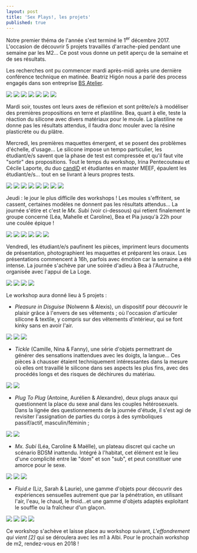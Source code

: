 ```yaml
---
layout: post
title: 'Sex Plays!, les projets'
published: true
---
```


<p>Notre premier théma de l'année s'est terminé le 1<sup>er</sup> décembre 2017. L'occasion de découvrir 5 projets travaillés d'arrache-pied pendant une semaine par les M2... Ce post vous donne un petit aperçu de la semaine et de ses résultats.</p>

<p>Les recherches ont pu commencer mardi après-midi après une dernière conférence technique en matinée. Beatriz Higón nous a parlé des process engagés dans son entreprise <a href="https://www.bsatelier.com/en/">BS Atelier</a>.</p>

<img src="/../img/2017_12/2017_12_wks_sexplays/SEXPLAYS_wks-01-1.jpg"/>
<img src="/../img/2017_12/2017_12_wks_sexplays/SEXPLAYS_wks-01-2.jpg"/>
<img src="/../img/2017_12/2017_12_wks_sexplays/SEXPLAYS_wks-01-3.JPG"/>
<img src="/../img/2017_12/2017_12_wks_sexplays/SEXPLAYS_wks-01-4.JPG"/>
<img src="/../img/2017_12/2017_12_wks_sexplays/SEXPLAYS_wks-01-5.JPG"/>
<img src="/../img/2017_12/2017_12_wks_sexplays/SEXPLAYS_wks-01-6.jpg"/>
<img src="/../img/2017_12/2017_12_wks_sexplays/SEXPLAYS_wks-01-7.jpg"/>

<p>Mardi soir, toustes ont leurs axes de réflexion et sont prête/e/s à modéliser des premières propositions en terre et plastiline. Bea, quant à elle, teste la réaction du silicone avec divers matériaux pour le moule. La plastiline ne donne pas les résultats attendus, il faudra donc mouler avec la résine plasticrète ou du plâtre. </p>

<p>Mercredi, les premières maquettes émergent, et se posent des problèmes d'échelle, d'usage... Le silicone impose un tempo particulier, les étudiant/e/s savent que la phase de test est compressée et qu'il faut vite "sortir" des propositions. Tout le temps du workshop, Irina Pentecouteau et Cécile Laporte, du duo <a href="http://candid-project.com/">candiD</a> et étudiantes en master MEEF, épaulent les étudiant/e/s... tout en se livrant à leurs propres tests.</p>

<img src="/../img/2017_12/2017_12_wks_sexplays/SEXPLAYS_wks-02-1.JPG"/>
<img src="/../img/2017_12/2017_12_wks_sexplays/SEXPLAYS_wks-02-2.JPG"/>
<img src="/../img/2017_12/2017_12_wks_sexplays/SEXPLAYS_wks-02-3.JPG"/>
<img src="/../img/2017_12/2017_12_wks_sexplays/SEXPLAYS_wks-02-4.JPG"/>
<img src="/../img/2017_12/2017_12_wks_sexplays/SEXPLAYS_wks-02-5.JPG"/>
<img src="/../img/2017_12/2017_12_wks_sexplays/SEXPLAYS_wks-02-6.JPG"/>
<img src="/../img/2017_12/2017_12_wks_sexplays/SEXPLAYS_wks-02-7.JPG"/>
<img src="/../img/2017_12/2017_12_wks_sexplays/SEXPLAYS_wks-02-8.JPG"/>

<p>Jeudi : le jour le plus difficile des workshops ! Les moules s'effritent, se cassent, certaines modèles ne donnent pas les résultats attendus... La journée s'étire et c'est le <em>Mx. Subi</em> (voir ci-dessous) qui retient finalement le groupe concerné (Léa, Mahelle et Caroline), Bea et Pia jusqu'à 22h pour une coulée épique !</p>

<img src="/../img/2017_12/2017_12_wks_sexplays/SEXPLAYS_wks-03-1.JPG"/>
<img src="/../img/2017_12/2017_12_wks_sexplays/SEXPLAYS_wks-03-2.JPG"/>
<img src="/../img/2017_12/2017_12_wks_sexplays/SEXPLAYS_wks-03-3.JPG"/>
<img src="/../img/2017_12/2017_12_wks_sexplays/SEXPLAYS_wks-03-4.JPG"/>
<img src="/../img/2017_12/2017_12_wks_sexplays/SEXPLAYS_wks-03-5.JPG"/>
<img src="/../img/2017_12/2017_12_wks_sexplays/SEXPLAYS_wks-03-6.JPG"/>

<p>Vendredi, les étudiant/e/s paufinent les pièces, impriment leurs documents de présentation, photographient les maquettes et préparent les oraux. Les présentations commencent à 16h, parfois avec émotion car la semaine a été intense. La journée s'achève par une soirée d'adieu à Bea à l'Autruche, organisée avec l'appui de La Loge.</p>

<img src="/../img/2017_12/2017_12_wks_sexplays/SEXPLAYS_wks-04-1.JPG"/>
<img src="/../img/2017_12/2017_12_wks_sexplays/SEXPLAYS_wks-04-3.jpg"/>
<img src="/../img/2017_12/2017_12_wks_sexplays/SEXPLAYS_wks-04-4.jpg"/>
<img src="/../img/2017_12/2017_12_wks_sexplays/SEXPLAYS_wks-04-2.JPG"/>

Le workshop aura donné lieu à 5 projets : 
- <em>Pleasure in Disguise</em> (Nolwenn & Alexis), un dispositif pour découvrir le plaisir grâce à l'envers de ses vêtements ; où l'occasion d'articuler silicone & textile, y compris sur des vêtements d'intérieur, qui se font kinky sans en avoir l'air. 
<img src="/../img/2017_12/2017_12_wks_sexplays/SEXPLAYS_wks-pleasure-1.JPG"/>
<img src="/../img/2017_12/2017_12_wks_sexplays/SEXPLAYS_wks-pleasure-2.JPG"/>
<img src="/../img/2017_12/2017_12_wks_sexplays/SEXPLAYS_wks-pleasure-3.JPG"/>

- <em>Tickle</em> (Camille, Nina & Fanny), une série d'objets permettrant de générer des sensations inattendues avec les doigts, la langue... Ces pièces à chausser étaient techniquement intéressantes dans la mesure où elles ont travaillé le silicone dans ses aspects les plus fins, avec des procédés longs et des risques de déchirures du matériau.
<img src="/../img/2017_12/2017_12_wks_sexplays/SEXPLAYS_wks-tickle-1.JPG"/>
<img src="/../img/2017_12/2017_12_wks_sexplays/SEXPLAYS_wks-tickle-2.JPG"/>

- <em>Plug To Plug</em> (Antoine, Aurélien & Alexandre), deux plugs anaux qui questionnent la place du sexe anal dans les couples hétérosexuels. Dans la lignée des questionnements de la journée d'étude, il s'est agi de revisiter l'assignation de parties du corps à des symboliques passif/actif, masculin/féminin ; 
<img src="/../img/2017_12/2017_12_wks_sexplays/SEXPLAYS_wks-plug-1.JPG"/>
<img src="/../img/2017_12/2017_12_wks_sexplays/SEXPLAYS_wks-plug-2.JPG"/>

- <em>Mx. Subi</em> (Léa, Caroline & Maëlle), un plateau discret qui cache un scénario BDSM inattendu. Intégré à l'habitat, cet élément est le lieu d'une complicité entre læ "dom" et son "sub", et peut constituer une amorce pour le sexe.
<img src="/../img/2017_12/2017_12_wks_sexplays/SEXPLAYS_wks-subi-1.JPG"/>
<img src="/../img/2017_12/2017_12_wks_sexplays/SEXPLAYS_wks-subi-2.JPG"/>
<img src="/../img/2017_12/2017_12_wks_sexplays/SEXPLAYS_wks-subi-3.JPG"/>

- <em>Fluid.e</em> (Liz, Sarah & Laurie), une gamme d'objets pour découvrir des expériences sensuelles autrement que par la pénétration, en utilisant l'air, l'eau, le chaud, le froid...et une gamme d'objets adaptés exploitant le souffle ou la fraîcheur d'un glaçon.
<img src="/../img/2017_12/2017_12_wks_sexplays/SEXPLAYS_wks-fluide-1.JPG"/>
<img src="/../img/2017_12/2017_12_wks_sexplays/SEXPLAYS_wks-fluide-2.JPG"/>
<img src="/../img/2017_12/2017_12_wks_sexplays/SEXPLAYS_wks-fluide-3.JPG"/>
<img src="/../img/2017_12/2017_12_wks_sexplays/SEXPLAYS_wks-fluide-4.JPG"/>

Ce workshop s'achève et laisse place au workshop suivant, <em>L'effondrement qui vient [2]</em> qui se déroulera avec les m1 à Albi. Pour le prochain workshop de m2, rendez-vous en 2018 !





 
